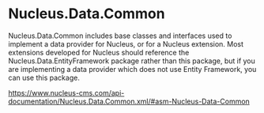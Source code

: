 ﻿# Nucleus.Data.Common
Nucleus.Data.Common includes base classes and interfaces used to implement a data provider for Nucleus, or for a Nucleus extension.  Most extensions developed for Nucleus
should reference the Nucleus.Data.EntityFramework package rather than this package, but if you are implementing a data provider which does not use
Entity Framework, you can use this package.

https://www.nucleus-cms.com/api-documentation/Nucleus.Data.Common.xml/#asm-Nucleus-Data-Common
